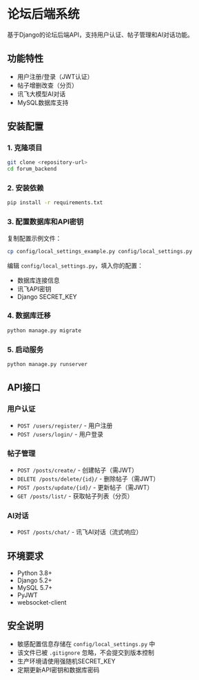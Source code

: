 # 论坛后端系统

基于Django的论坛后端API，支持用户认证、帖子管理和AI对话功能。

## 功能特性

- 用户注册/登录（JWT认证）
- 帖子增删改查（分页）
- 讯飞大模型AI对话
- MySQL数据库支持

## 安装配置

### 1. 克隆项目
```bash
git clone <repository-url>
cd forum_backend
```

### 2. 安装依赖
```bash
pip install -r requirements.txt
```

### 3. 配置数据库和API密钥
复制配置示例文件：
```bash
cp config/local_settings_example.py config/local_settings.py
```

编辑 `config/local_settings.py`，填入你的配置：
- 数据库连接信息
- 讯飞API密钥
- Django SECRET_KEY

### 4. 数据库迁移
```bash
python manage.py migrate
```

### 5. 启动服务
```bash
python manage.py runserver
```

## API接口

### 用户认证
- `POST /users/register/` - 用户注册
- `POST /users/login/` - 用户登录

### 帖子管理
- `POST /posts/create/` - 创建帖子（需JWT）
- `DELETE /posts/delete/{id}/` - 删除帖子（需JWT）
- `POST /posts/update/{id}/` - 更新帖子（需JWT）
- `GET /posts/list/` - 获取帖子列表（分页）

### AI对话
- `POST /posts/chat/` - 讯飞AI对话（流式响应）

## 环境要求

- Python 3.8+
- Django 5.2+
- MySQL 5.7+
- PyJWT
- websocket-client

## 安全说明

- 敏感配置信息存储在 `config/local_settings.py` 中
- 该文件已被 `.gitignore` 忽略，不会提交到版本控制
- 生产环境请使用强随机SECRET_KEY
- 定期更新API密钥和数据库密码 